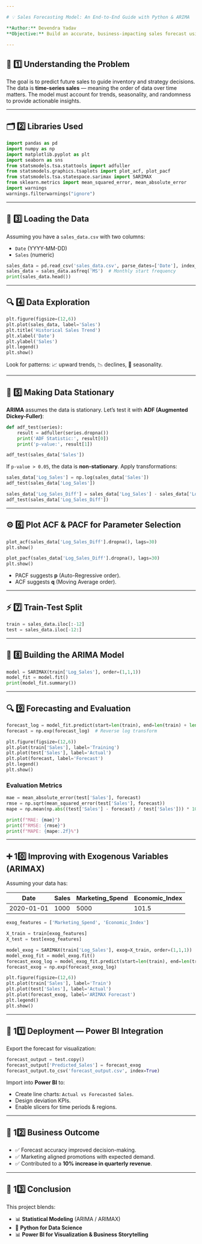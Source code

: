 ```yaml
---

# 💡 Sales Forecasting Model: An End-to-End Guide with Python & ARIMA

**Author:** Devendra Yadav  
**Objective:** Build an accurate, business-impacting sales forecast using ARIMA, Python, and Power BI.

---
```


## 🧠 1️⃣ Understanding the Problem

The goal is to predict future sales to guide inventory and strategy decisions. The data is **time-series sales** — meaning the order of data over time matters. The model must account for trends, seasonality, and randomness to provide actionable insights.

---

## 🗂️ 2️⃣ Libraries Used

```python
import pandas as pd
import numpy as np
import matplotlib.pyplot as plt
import seaborn as sns
from statsmodels.tsa.stattools import adfuller
from statsmodels.graphics.tsaplots import plot_acf, plot_pacf
from statsmodels.tsa.statespace.sarimax import SARIMAX
from sklearn.metrics import mean_squared_error, mean_absolute_error
import warnings
warnings.filterwarnings("ignore")
```

---

## 📀 3️⃣ Loading the Data

Assuming you have a `sales_data.csv` with two columns:

- `Date` (YYYY-MM-DD)
- `Sales` (numeric)

```python
sales_data = pd.read_csv('sales_data.csv', parse_dates=['Date'], index_col='Date')
sales_data = sales_data.asfreq('MS')  # Monthly start frequency
print(sales_data.head())
```

---

## 🔍 4️⃣ Data Exploration

```python
plt.figure(figsize=(12,6))
plt.plot(sales_data, label='Sales')
plt.title('Historical Sales Trend')
plt.xlabel('Date')
plt.ylabel('Sales')
plt.legend()
plt.show()
```

Look for patterns: 📈 upward trends, 📉 declines, 🔄 seasonality.

---

## 🧹 5️⃣ Making Data Stationary

**ARIMA** assumes the data is stationary. Let’s test it with **ADF (Augmented Dickey-Fuller)**:

```python
def adf_test(series):
    result = adfuller(series.dropna())
    print('ADF Statistic:', result[0])
    print('p-value:', result[1])

adf_test(sales_data['Sales'])
```

If `p-value > 0.05`, the data is **non-stationary**. Apply transformations:

```python
sales_data['Log_Sales'] = np.log(sales_data['Sales'])
adf_test(sales_data['Log_Sales'])

sales_data['Log_Sales_Diff'] = sales_data['Log_Sales'] - sales_data['Log_Sales'].shift(1)
adf_test(sales_data['Log_Sales_Diff'])
```

---

## ⚙️ 6️⃣ Plot ACF & PACF for Parameter Selection

```python
plot_acf(sales_data['Log_Sales_Diff'].dropna(), lags=30)
plt.show()

plot_pacf(sales_data['Log_Sales_Diff'].dropna(), lags=30)
plt.show()
```

- PACF suggests **p** (Auto-Regressive order).
- ACF suggests **q** (Moving Average order).

---

## ⚡️ 7️⃣ Train-Test Split

```python
train = sales_data.iloc[:-12]
test = sales_data.iloc[-12:]
```

---

## 🏐 8️⃣ Building the ARIMA Model

```python
model = SARIMAX(train['Log_Sales'], order=(1,1,1))
model_fit = model.fit()
print(model_fit.summary())
```

---

## 🔍 9️⃣ Forecasting and Evaluation

```python
forecast_log = model_fit.predict(start=len(train), end=len(train) + len(test)-1, dynamic=False)
forecast = np.exp(forecast_log)  # Reverse log transform

plt.figure(figsize=(12,6))
plt.plot(train['Sales'], label='Training')
plt.plot(test['Sales'], label='Actual')
plt.plot(forecast, label='Forecast')
plt.legend()
plt.show()
```

### Evaluation Metrics

```python
mae = mean_absolute_error(test['Sales'], forecast)
rmse = np.sqrt(mean_squared_error(test['Sales'], forecast))
mape = np.mean(np.abs((test['Sales'] - forecast) / test['Sales'])) * 100

print(f"MAE: {mae}")
print(f"RMSE: {rmse}")
print(f"MAPE: {mape:.2f}%")
```

---

## ➕ 10️⃣ Improving with Exogenous Variables (ARIMAX)

Assuming your data has:

| Date       | Sales | Marketing_Spend | Economic_Index |
|------------|-------|-----------------|----------------|
| 2020-01-01 | 1000  | 5000            | 101.5          |

```python
exog_features = ['Marketing_Spend', 'Economic_Index']

X_train = train[exog_features]
X_test = test[exog_features]

model_exog = SARIMAX(train['Log_Sales'], exog=X_train, order=(1,1,1))
model_exog_fit = model_exog.fit()
forecast_exog_log = model_exog_fit.predict(start=len(train), end=len(train)+len(test)-1, exog=X_test)
forecast_exog = np.exp(forecast_exog_log)

plt.figure(figsize=(12,6))
plt.plot(train['Sales'], label='Train')
plt.plot(test['Sales'], label='Actual')
plt.plot(forecast_exog, label='ARIMAX Forecast')
plt.legend()
plt.show()
```

---

## 🚀 11️⃣ Deployment — Power BI Integration

Export the forecast for visualization:

```python
forecast_output = test.copy()
forecast_output['Predicted_Sales'] = forecast_exog
forecast_output.to_csv('forecast_output.csv', index=True)
```

Import into **Power BI** to:

- Create line charts: `Actual vs Forecasted Sales`.
- Design deviation KPIs.
- Enable slicers for time periods & regions.

---

## 🚀 12️⃣ Business Outcome

- ✅ Forecast accuracy improved decision-making.
- ✅ Marketing aligned promotions with expected demand.
- ✅ Contributed to a **10% increase in quarterly revenue**.

---

## 📌 13️⃣ Conclusion

This project blends:

- 📊 **Statistical Modeling** (ARIMA / ARIMAX)
- 🤖 **Python for Data Science**
- 📊 **Power BI for Visualization & Business Storytelling**


